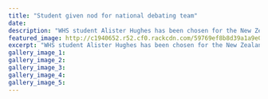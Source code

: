 ```yaml
---
title: "Student given nod for national debating team"
date: 
description: "WHS student Alister Hughes has been chosen for the New Zealand secondary schools debating team..."
featured_image: http://c1940652.r52.cf0.rackcdn.com/59769ef8b8d39a1a9e000b0f/Alister-Hughes-NZSS-debating-team.jpg
excerpt: "WHS student Alister Hughes has been chosen for the New Zealand secondary schools debating team."
gallery_image_1: 
gallery_image_2: 
gallery_image_3: 
gallery_image_4: 
gallery_image_5: 
---
```

